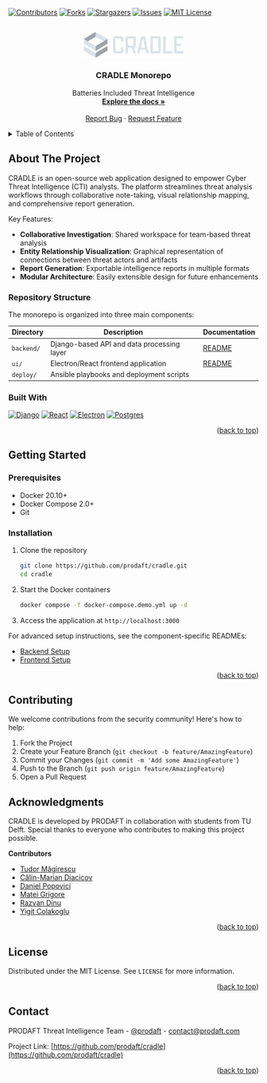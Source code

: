 <a id="readme-top"></a>

<!-- PROJECT SHIELDS -->
[![Contributors][contributors-shield]][contributors-url]
[![Forks][forks-shield]][forks-url]
[![Stargazers][stars-shield]][stars-url]
[![Issues][issues-shield]][issues-url]
[![MIT License][license-shield]][license-url]

<!-- PROJECT LOGO -->
<br />
<div align="center">
  <a href="https://github.com/prodaft/cradle">
    <img src="logos/light.svg" alt="Logo" width="200">
  </a>

  <h3 align="center">CRADLE Monorepo</h3>

  <p align="center">
    Batteries Included Threat Intelligence
    <br />
    <a href="https://github.com/prodaft/cradle"><strong>Explore the docs »</strong></a>
    <br />
    <br />
    <a href="https://github.com/prodaft/cradle/issues/new">Report Bug</a>
    &middot;
    <a href="https://github.com/prodaft/cradle/issues/new">Request Feature</a>
  </p>
</div>

<!-- TABLE OF CONTENTS -->
<details>
  <summary>Table of Contents</summary>
  <ol>
    <li>
      <a href="#about-the-project">About The Project</a>
      <ul>
        <li><a href="#repository-structure">Repository Structure</a></li>
        <li><a href="#built-with">Built With</a></li>
      </ul>
    </li>
    <li>
      <a href="#getting-started">Getting Started</a>
      <ul>
        <li><a href="#prerequisites">Prerequisites</a></li>
        <li><a href="#installation">Installation</a></li>
      </ul>
    </li>
    <li><a href="#contributing">Contributing</a></li>
    <li><a href="#acknowledgments">Acknowledgments</a></li>
    <li><a href="#license">License</a></li>
    <li><a href="#contact">Contact</a></li>
  </ol>
</details>

<!-- ABOUT THE PROJECT -->
## About The Project

CRADLE is an open-source web application designed to empower Cyber Threat
Intelligence (CTI) analysts. The platform streamlines threat analysis workflows
through collaborative note-taking, visual relationship mapping, and
comprehensive report generation.

Key Features:
- **Collaborative Investigation**: Shared workspace for team-based threat analysis
- **Entity Relationship Visualization**: Graphical representation of connections between threat actors and artifacts
- **Report Generation**: Exportable intelligence reports in multiple formats
- **Modular Architecture**: Easily extensible design for future enhancements

### Repository Structure

The monorepo is organized into three main components:

| Directory    | Description                                  | Documentation                  |
|--------------|----------------------------------------------|---------------------------------|
| `backend/`   | Django-based API and data processing layer   | [README](backend/README.md)    |
| `ui/`        | Electron/React frontend application          | [README](ui/README.md)         |
| `deploy/`    | Ansible playbooks and deployment scripts     |                                 |

### Built With

[![Django][Django.com]][Django-url]
[![React][React.js]][React-url]
[![Electron][Electron.js]][Electron-url]
[![Postgres][Postgres.com]][Postgres-url]

<p align="right">(<a href="#readme-top">back to top</a>)</p>

<!-- GETTING STARTED -->
## Getting Started

### Prerequisites

- Docker 20.10+
- Docker Compose 2.0+
- Git

### Installation

1. Clone the repository
   ```sh
   git clone https://github.com/prodaft/cradle.git
   cd cradle
   ```
2. Start the Docker containers
   ```sh
   docker compose -f docker-compose.demo.yml up -d
   ```
3. Access the application at `http://localhost:3000`

For advanced setup instructions, see the component-specific READMEs:
- [Backend Setup](backend/README.md)
- [Frontend Setup](ui/README.md)

<p align="right">(<a href="#readme-top">back to top</a>)</p>

<!-- CONTRIBUTING -->
## Contributing

We welcome contributions from the security community! Here's how to help:

1. Fork the Project
2. Create your Feature Branch (`git checkout -b feature/AmazingFeature`)
3. Commit your Changes (`git commit -m 'Add some AmazingFeature'`)
4. Push to the Branch (`git push origin feature/AmazingFeature`)
5. Open a Pull Request

## Acknowledgments

CRADLE is developed by PRODAFT in collaboration with students from TU Delft. Special thanks to everyone who contributes to making this project possible.

**Contributors**
- [Tudor Măgirescu](https://github.com/TudorMagirescu)
- [Călin-Marian Diacicov](https://github.com/klinashka)
- [Daniel Popovici](https://github.com/Babu-on-Github)
- [Matei Grigore](https://github.com/mateigrigore)
- [Razvan Dinu](https://github.com/razvand13)
- [Yigit Colakoglu](https://github.com/arg3t)

<p align="right">(<a href="#readme-top">back to top</a>)</p>

<!-- LICENSE -->
## License

Distributed under the MIT License. See `LICENSE` for more information.

<p align="right">(<a href="#readme-top">back to top</a>)</p>

<!-- CONTACT -->
## Contact

PRODAFT Threat Intelligence Team - [@prodaft](https://twitter.com/prodaft) - contact@prodaft.com

Project Link: [https://github.com/prodaft/cradle](https://github.com/prodaft/cradle)

<p align="right">(<a href="#readme-top">back to top</a>)</p>

<!-- MARKDOWN LINKS & IMAGES -->
[contributors-shield]: https://img.shields.io/github/contributors/prodaft/cradle.svg?style=for-the-badge
[contributors-url]: https://github.com/prodaft/cradle/graphs/contributors
[forks-shield]: https://img.shields.io/github/forks/prodaft/cradle.svg?style=for-the-badge
[forks-url]: https://github.com/prodaft/cradle/network/members
[stars-shield]: https://img.shields.io/github/stars/prodaft/cradle.svg?style=for-the-badge
[stars-url]: https://github.com/prodaft/cradle/stargazers
[issues-shield]: https://img.shields.io/github/issues/prodaft/cradle.svg?style=for-the-badge
[issues-url]: https://github.com/prodaft/cradle/issues
[license-shield]: https://img.shields.io/github/license/prodaft/cradle.svg?style=for-the-badge
[license-url]: https://github.com/prodaft/cradle/blob/master/LICENSE

[Django.com]: https://img.shields.io/badge/Django-092E20?style=for-the-badge&logo=django&logoColor=white
[Django-url]: https://www.djangoproject.com/
[React.js]: https://img.shields.io/badge/React-20232A?style=for-the-badge&logo=react&logoColor=61DAFB
[React-url]: https://reactjs.org/
[Electron.js]: https://img.shields.io/badge/Electron-191970?style=for-the-badge&logo=electron&logoColor=white
[Electron-url]: https://www.electronjs.org/
[Postgres.com]: https://img.shields.io/badge/PostgreSQL-316192?style=for-the-badge&logo=postgresql&logoColor=white
[Postgres-url]: https://www.postgresql.org/
